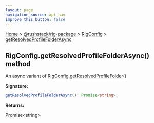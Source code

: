 ```yaml
---
layout: page
navigation_source: api_nav
improve_this_button: false
---
```



[Home](./index.md) &gt; [@rushstack/rig-package](./rig-package.md) &gt; [RigConfig](./rig-package.rigconfig.md) &gt; [getResolvedProfileFolderAsync](./rig-package.rigconfig.getresolvedprofilefolderasync.md)

## RigConfig.getResolvedProfileFolderAsync() method

An async variant of [RigConfig.getResolvedProfileFolder()](./rig-package.rigconfig.getresolvedprofilefolder.md)

<b>Signature:</b>

```typescript
getResolvedProfileFolderAsync(): Promise<string>;
```
<b>Returns:</b>

Promise&lt;string&gt;

